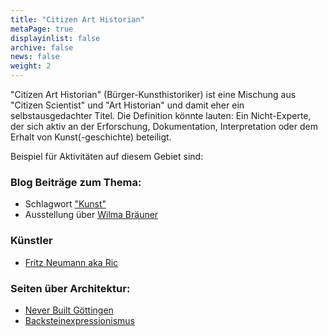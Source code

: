 ```yaml
---
title: "Citizen Art Historian"
metaPage: true
displayinlist: false
archive: false
news: false
weight: 2
---
```


"Citizen Art Historian" (Bürger-Kunsthistoriker) ist eine Mischung aus "Citizen Scientist" und "Art Historian" und damit eher ein selbstausgedachter Titel. Die Definition könnte lauten: Ein Nicht-Experte, der sich aktiv an der Erforschung, Dokumentation, Interpretation oder dem Erhalt von Kunst(-geschichte) beteiligt.

Beispiel für Aktivitäten auf diesem Gebiet sind:

### Blog Beiträge zum Thema:
* Schlagwort ["Kunst"](/tags/Art/)
* Ausstellung über [Wilma Bräuner](https://christianmahnke.de/post/wilma-brauner/)

### Künstler
* [Fritz Neumann aka Ric](https://ric-unknownartist.projektemacher.org/)

### Seiten über Architektur:
* [Never Built Göttingen](https://never-built.goettingen.xyz/)
* [Backsteinexpressionismus](https://backsteinexpressionismus.projektemacher.org/)
